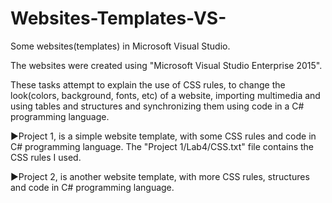 # Websites-Templates-VS-
 Some websites(templates) in Microsoft Visual Studio.

The websites were created using "Microsoft Visual Studio Enterprise 2015".

These tasks attempt to explain the use of CSS rules, to change the look(colors, background, fonts, etc) of a website,
importing multimedia and using tables and structures and synchronizing them using code in a C# programming language.

►Project 1, is a simple website template, with some CSS rules and code in C# programming language.
 The "Project 1/Lab4/CSS.txt" file contains the CSS rules I used.

►Project 2, is another website template, with more CSS rules, structures and code in C# programming language.